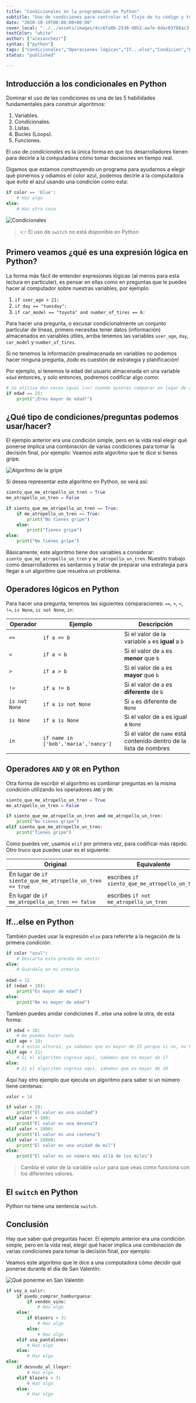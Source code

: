 ```yaml
---
title: "Condicionales en la programación en Python"
subtitle: "Uso de condiciones para controlar el flujo de tu código y tomar decisiones programáticas en Python."
date: "2020-10-19T00:00:00+00:00"
cover_local: "../../assets/images/4cc6fa0b-2530-4052-aa7e-8dac03788ac3.png"
textColor: "white"
author: ["alesanchezr"]
syntax: ["python"]
tags: ["Condicionales","Operaciones lógicas","If...else","Condicion","Python"]
status: "published"

---
```


## Introducción a los condicionales en Python 

Dominar el uso de las condiciones es una de las 5 habilidades fundamentales para construir algoritmos:

1. Variables.
2. Condicionales.
3. Listas.
4. Bucles (Loops).
5. Funciones.

El uso de *condicionales* es la única forma en que los desarrolladores tienen para decirle a la computadora cómo tomar decisiones en tiempo real.

Digamos que estamos construyendo un programa para ayudarnos a elegir qué ponernos y odiamos el color azul, podemos decirle a la computadora que evite el azul usando una condición como esta:
  
```python
if color == 'blue':
    # Haz algo
else:
    # Haz otra cosa
```
  
![Condicionales](https://github.com/breatheco-de/content/blob/master/src/assets/images/e73b673e-d744-45a7-a1ed-61a1dae49560.png?raw=true)

> 👉 El uso de `switch` no está disponible en Python

## Primero veamos ¿qué es una expresión lógica en Python?

La forma más fácil de entender expresiones lógicas (al menos para esta lectura en particular), es pensar en ellas como en preguntas que le puedes hacer al computador sobre nuestras variables, por ejemplo:

1. `if user_age > 21:`
2. `if day == "tuesday":`
3. `if car_model == "toyota" and number_of_tires == 6:`

Para hacer una pregunta, o excusar condicionalmente un conjunto particular de líneas, primero necesitas tener datos (información) almacenados en variables útiles, arriba tenemos las variables `user_age`, `day`, `car_model` y `number_of_tires`.

Si no tenemos la información prealmacenada en variables no podemos hacer ninguna pregunta, ¡todo es cuestión de estrategia y planificación!

Por ejemplo, si tenemos la edad del usuario almacenada en una variable `edad` entonces, y solo entonces, podremos codificar algo como:

```python
# Se utiliza dos veces igual (==) cuando quieres comparar en lugar de asignar el valor
if edad == 25:
    print("¡Eres mayor de edad!")
```

## ¿Qué tipo de condiciones/preguntas podemos usar/hacer?

El ejemplo anterior era una condición simple, pero en la vida real elegir qué ponerse implica una combinación de varias condiciones para tomar la decisión final, por ejemplo: Veamos este algoritmo que te dice si tienes gripe.

![Algoritmo de la gripe](https://github.com/breatheco-de/content/blob/master/src/assets/images/03ed6b76-0ee0-4b04-bd45-0fb58ae6f800.jpeg?raw=true)

Si desea representar este algoritmo en Python, se verá así:

```python runable=true
siento_que_me_atropello_un_tren = True
me_atropello_un_tren = False

if siento_que_me_atropello_un_tren == True:
    if me_atropello_un_tren == True:
        print("No tienes gripe")
    else:
        print("Tienes gripe")
else:
    print("No tienes gripe")
```

Básicamente, este algoritmo tiene dos variables a considerar: `siento_que_me_atropello_un_tren` y `me_atropello_un_tren`.
Nuestro trabajo como desarrolladores es sentarnos y tratar de preparar una estrategia para llegar a un algoritmo que resuelva un problema.

## Operadores lógicos en Python

Para hacer una pregunta, tenemos las siguientes comparaciones: `==`, `>`, `<`, `!=`, `is None`, `is not None`, `in`:

| Operador      | Ejemplo       | Descripción   |
| ------------  | -----------   | --------------|
| `==`          | `if a == b`   | Si el valor de la variable `a` es **igual** a `b` |
| `<`           | `if a < b`    | Si el valor de `a` es **menor** que `b` |
| `>`           | `if a > b`    | Si el valor de `a` es **mayor** que `b` |
| `!=`          | `if a != b`   | Si el valor de `a` es **diferente** de `b` |
| `is not None` | `if a is not None` | Si `a` es diferente de `None` |
| `is None`     | `if a is None`| Si el valor de `a` es igual a `None` |
| `in`          | `if name in ['bob','maria','nancy']` | Si el valor de `name` está contenido dentro de la lista de nombres  |

## Operadores `AND` y `OR` en Python

Otra forma de escribir el algoritmo es combinar preguntas en la misma condición utilizando los operadores `AND` y `OR`:

```python runable=true
siento_que_me_atropello_un_tren = True
me_atropello_un_tren = False

if siento_que_me_atropello_un_tren and me_atropello_un_tren:
    print("No tienes gripe")
elif siento_que_me_atropello_un_tren:
    print("Tienes gripe")
```

Como puedes ver, usamos `elif` por primera vez, para codificar más rápido. Otro truco que puedes usar es el siguiente:

| Original | Equivalente |
| --- | --- |
| En lugar de `if siento_que_me_atropello_un_tren == true` | escribes `if siento_que_me_atropello_un_tren` |
| En lugar de `if me_atropello_un_tren == false` | escribes `if not me_atropello_un_tren` |

## If...else en Python

También puedes usar la expresión `else` para referirte a la negación de la primera condición:

```python
if color "azul":
    # Descarta esta prenda de vestir
else:
    # Guárdala en mi armario
  
edad = 12
if (edad > 18):
    print("Es mayor de edad")
else:
    print("No es mayor de edad")
```

También puedes anidar condiciones if...else una sobre la otra, de esta forma:

```python
if edad < 16: 
    # No puedes hacer nada
elif age < 18:
    # A estas alturas, ya sabemos que es mayor de 15 porque si no, no hubiese ingresado a la primera condición
elif age < 21:
    # Si el algoritmo ingresa aquí, sabemos que es mayor de 17 
else:
    # Si el algoritmo ingresa aquí, sabemos que es mayor de 20
```

Aquí hay otro ejemplo que ejecuta un algoritmo para saber si un número tiene centenas:

```python runable=true
valor = 14

if valor < 10:
    print("El valor es una unidad")
elif valor < 100:
    print("El valor es una decena")
elif valor < 1000:
    print("El valor es una centena")
elif valor < 10000:
    print("El valor es una unidad de mil")
else:
    print("El valor es un número más allá de los miles")
```

> Cambia el valor de la variable `valor` para que veas como funciona con los diferentes valores.

## El `switch` en Python

Python no tiene una sentencia `switch`.

## Conclusión

Hay que saber qué preguntas hacer. El ejemplo anterior era una condición simple, pero en la vida real, elegir qué hacer implica una combinación de varias condiciones para tomar la decisión final, por ejemplo: 

Veamos este algoritmo que le dice a una computadora cómo decidir qué ponerse durante el día de San Valentín:

![Qué ponerme en San Valentín](https://github.com/breatheco-de/content/blob/master/src/assets/images/87f2be86-32c3-4bfc-8db4-dbd0d979e4d3.jpeg?raw=true)

```python
if voy_a_salir:
    if puedo_comprar_hamburguesa:
        if venden_vino:
            # Haz algo
    else:
        if blazers > 3:
            # Haz algo
        else:
            # Haz algo
    elif usa_pantalones:
        # Haz algo
    else:
        # Haz algo
else:
    if desnudo_al_llegar:
        # Haz algo 
    elif blazers > 3:
        # Haz algo 
    else:
        # Haz algo 
```
